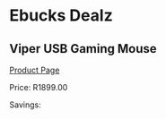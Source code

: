 
# Ebucks Dealz
## Viper USB Gaming Mouse
[Product Page](https://www.ebucks.com/web/shop/productSelected.do?prodId=342649088&catId=714893646)

Price: R1899.00

Savings: 


	